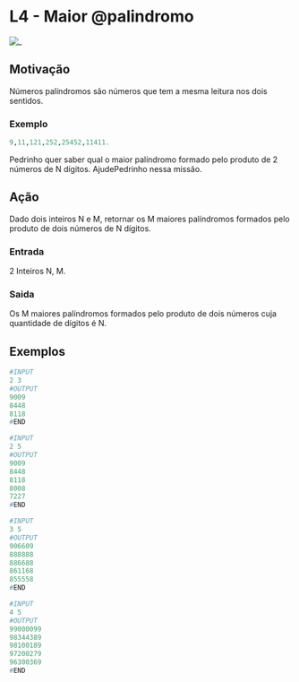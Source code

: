 # L4 - Maior @palindromo

![_](https://raw.githubusercontent.com/qxcodefup/arcade/master/base/palindromo/cover.jpg)

## Motivação

Números palíndromos são números que tem a mesma leitura nos dois sentidos.

### Exemplo

```py
9,11,121,252,25452,11411.
```

Pedrinho quer saber qual o maior palíndromo formado pelo produto de 2 números de N dígitos. AjudePedrinho nessa missão.

## Ação

Dado dois inteiros N e M, retornar os M maiores palíndromos formados pelo produto de dois números de N dígitos.

### Entrada

2 Inteiros N, M.

### Saida

Os M maiores palíndromos formados pelo produto de dois números cuja quantidade de dígitos é N.

## Exemplos

``` py
#INPUT
2 3
#OUTPUT
9009
8448
8118
#END
```

```py
#INPUT
2 5
#OUTPUT
9009
8448
8118
8008
7227
#END
```

```py
#INPUT
3 5
#OUTPUT
906609
888888
886688
861168
855558
#END
```

```py
#INPUT
4 5
#OUTPUT
99000099
98344389
98100189
97200279
96300369
#END

```
